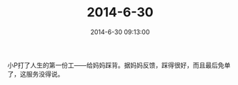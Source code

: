 ﻿---
title: "2014-6-30"
date: 2014-6-30 09:13:00
tags:
categories: 爸爸
---
小P打了人生的第一份工——给妈妈踩背。据妈妈反馈，踩得很好，而且最后免单了，这服务没得说。